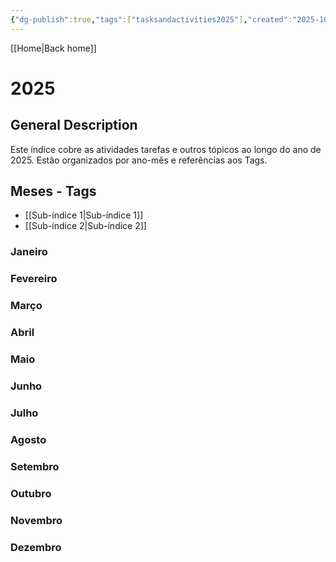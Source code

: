 ```yaml
---
{"dg-publish":true,"tags":["tasksandactivities2025"],"created":"2025-10-27T14:43:57.027+00:00","updated":"2025-10-27T14:48:34.456+00:00","dg-note-icon":"signpost","noteIcon":"signpost","dgPassFrontmatter":true,"permalink":"/07-indexes/2025-atividades-e-tarefas/"}
---
```


[[Home\|Back home]]
# 2025

## General Description
Este índice cobre as atividades tarefas e outros tópicos ao longo do ano de 2025.
Estão organizados por ano-mês e referências aos Tags.

## Meses - Tags
- [[Sub-índice 1\|Sub-índice 1]]
- [[Sub-índice 2\|Sub-índice 2]]

### Janeiro
### Fevereiro
### Março
### Abril
### Maio
### Junho
### Julho
### Agosto
### Setembro
### Outubro
### Novembro
### Dezembro
